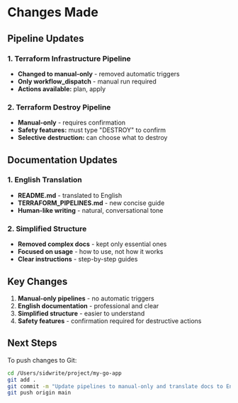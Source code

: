 # Changes Made

## Pipeline Updates

### 1. Terraform Infrastructure Pipeline
- **Changed to manual-only** - removed automatic triggers
- **Only workflow_dispatch** - manual run required
- **Actions available:** plan, apply

### 2. Terraform Destroy Pipeline
- **Manual-only** - requires confirmation
- **Safety features:** must type "DESTROY" to confirm
- **Selective destruction:** can choose what to destroy

## Documentation Updates

### 1. English Translation
- **README.md** - translated to English
- **TERRAFORM_PIPELINES.md** - new concise guide
- **Human-like writing** - natural, conversational tone

### 2. Simplified Structure
- **Removed complex docs** - kept only essential ones
- **Focused on usage** - how to use, not how it works
- **Clear instructions** - step-by-step guides

## Key Changes

1. **Manual-only pipelines** - no automatic triggers
2. **English documentation** - professional and clear
3. **Simplified structure** - easier to understand
4. **Safety features** - confirmation required for destructive actions

## Next Steps

To push changes to Git:
```bash
cd /Users/sidwrite/project/my-go-app
git add .
git commit -m "Update pipelines to manual-only and translate docs to English"
git push origin main
```
